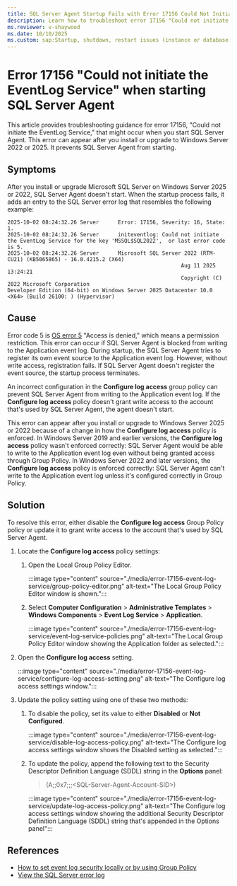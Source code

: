 ```yaml
---
title: SQL Server Agent Startup Fails with Error 17156 Could Not Initiate the EventLog Service
description: Learn how to troubleshoot error 17156 "Could not initiate the EventLog Service" when you start SQL Server Agent.
ms.reviewer: v-shaywood
ms.date: 10/10/2025
ms.custom: sap:Startup, shutdown, restart issues (instance or database)\Cannot start SQL Server
---
```


# Error 17156 "Could not initiate the EventLog Service" when starting SQL Server Agent

This article provides troubleshooting guidance for error 17156, "Could not initiate the EventLog Service," that might occur when you start SQL Server Agent. This error can appear after you install or upgrade to Windows Server 2022 or 2025. It prevents SQL Server Agent from starting.

## Symptoms

After you install or upgrade Microsoft SQL Server on Windows Server 2025 or 2022, SQL Server Agent doesn't start. When the startup process fails, it adds an entry to the SQL Server error log that resembles the following example:

```log
2025-10-02 08:24:32.26 Server      Error: 17156, Severity: 16, State: 1.
2025-10-02 08:24:32.26 Server      initeventlog: Could not initiate the EventLog Service for the key 'MSSQL$SQL2022',  or last error code is 5.
2025-10-02 08:24:32.26 Server      Microsoft SQL Server 2022 (RTM-CU21) (KB5065865) - 16.0.4215.2 (X64)
                                                       Aug 11 2025 13:24:21
                                                       Copyright (C) 2022 Microsoft Corporation
Developer Edition (64-bit) on Windows Server 2025 Datacenter 10.0 <X64> (Build 26100: ) (Hypervisor)
```

## Cause

Error code 5 is [OS error 5](/windows/win32/debug/system-error-codes--0-499-#:~:text=ERROR_ACCESS_DENIED,Access%20is%20denied.) "Access is denied," which means a permission restriction. This error can occur if SQL Server Agent is blocked from writing to the Application event log. During startup, the SQL Server Agent tries to register its own event source to the Application event log. However, without write access, registration fails. If SQL Server Agent doesn't register the event source, the startup process terminates.

An incorrect configuration in the **Configure log access** group policy can prevent SQL Server Agent from writing to the Application event log. If the **Configure log access** policy doesn't grant write access to the account that's used by SQL Server Agent, the agent doesn't start.

This error can appear after you install or upgrade to Windows Server 2025 or 2022 because of a change in how the **Configure log access** policy is enforced. In Windows Server 2019 and earlier versions, the **Configure log access** policy wasn't enforced correctly: SQL Server Agent would be able to write to the Application event log even without being granted access through Group Policy. In Windows Server 2022 and later versions, the **Configure log access** policy is enforced correctly: SQL Server Agent can't write to the Application event log unless it's configured correctly in Group Policy.

## Solution

To resolve this error, either disable the **Configure log access** Group Policy policy or update it to grant write access to the account that's used by SQL Server Agent.

1. Locate the **Configure log access** policy settings:

   1. Open the Local Group Policy Editor.

      :::image type="content" source="./media/error-17156-event-log-service/group-policy-editor.png" alt-text="The Local Group Policy Editor window is shown.":::

   1. Select **Computer Configuration** > **Administrative Templates** > **Windows Components** > **Event Log Service** > **Application**.

      :::image type="content" source="./media/error-17156-event-log-service/event-log-service-policies.png" alt-text="The Local Group Policy Editor window showing the Application folder as selected.":::

1. Open the **Configure log access** setting.

   :::image type="content" source="./media/error-17156-event-log-service/configure-log-access-setting.png" alt-text="The Configure log access settings window.":::

1. Update the policy setting using one of these two methods:

   1. To disable the policy, set its value to either **Disabled** or **Not Configured**.

      :::image type="content" source="./media/error-17156-event-log-service/disable-log-access-policy.png" alt-text="The Configure log access settings window shows the Disabled setting as selected.":::

   1. To update the policy, append the following text to the Security Descriptor Definition Language (SDDL) string in the **Options** panel:

      > (A;;0x7;;;\<SQL-Server-Agent-Account-SID\>)

      :::image type="content" source="./media/error-17156-event-log-service/update-log-access-policy.png" alt-text="The Configure log access settings window showing the additional Security Descriptor Definition Language (SDDL) string that's appended in the Options panel":::

## References

- [How to set event log security locally or by using Group Policy](~/windows-server/group-policy/set-event-log-security-locally-or-via-group-policy.md)
- [View the SQL Server error log](/sql/tools/configuration-manager/viewing-the-sql-server-error-log)
